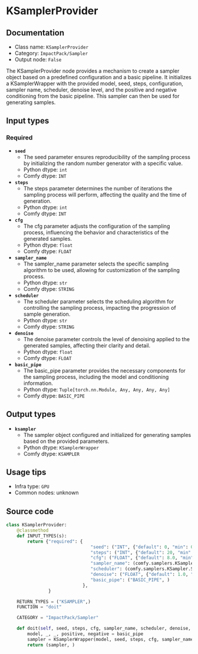 # KSamplerProvider
## Documentation
- Class name: `KSamplerProvider`
- Category: `ImpactPack/Sampler`
- Output node: `False`

The KSamplerProvider node provides a mechanism to create a sampler object based on a predefined configuration and a basic pipeline. It initializes a KSamplerWrapper with the provided model, seed, steps, configuration, sampler name, scheduler, denoise level, and the positive and negative conditioning from the basic pipeline. This sampler can then be used for generating samples.
## Input types
### Required
- **`seed`**
    - The seed parameter ensures reproducibility of the sampling process by initializing the random number generator with a specific value.
    - Python dtype: `int`
    - Comfy dtype: `INT`
- **`steps`**
    - The steps parameter determines the number of iterations the sampling process will perform, affecting the quality and the time of generation.
    - Python dtype: `int`
    - Comfy dtype: `INT`
- **`cfg`**
    - The cfg parameter adjusts the configuration of the sampling process, influencing the behavior and characteristics of the generated samples.
    - Python dtype: `float`
    - Comfy dtype: `FLOAT`
- **`sampler_name`**
    - The sampler_name parameter selects the specific sampling algorithm to be used, allowing for customization of the sampling process.
    - Python dtype: `str`
    - Comfy dtype: `STRING`
- **`scheduler`**
    - The scheduler parameter selects the scheduling algorithm for controlling the sampling process, impacting the progression of sample generation.
    - Python dtype: `str`
    - Comfy dtype: `STRING`
- **`denoise`**
    - The denoise parameter controls the level of denoising applied to the generated samples, affecting their clarity and detail.
    - Python dtype: `float`
    - Comfy dtype: `FLOAT`
- **`basic_pipe`**
    - The basic_pipe parameter provides the necessary components for the sampling process, including the model and conditioning information.
    - Python dtype: `Tuple[torch.nn.Module, Any, Any, Any, Any]`
    - Comfy dtype: `BASIC_PIPE`
## Output types
- **`ksampler`**
    - The sampler object configured and initialized for generating samples based on the provided parameters.
    - Python dtype: `KSamplerWrapper`
    - Comfy dtype: `KSAMPLER`
## Usage tips
- Infra type: `GPU`
- Common nodes: unknown


## Source code
```python
class KSamplerProvider:
    @classmethod
    def INPUT_TYPES(s):
        return {"required": {
                                "seed": ("INT", {"default": 0, "min": 0, "max": 0xffffffffffffffff}),
                                "steps": ("INT", {"default": 20, "min": 1, "max": 10000}),
                                "cfg": ("FLOAT", {"default": 8.0, "min": 0.0, "max": 100.0}),
                                "sampler_name": (comfy.samplers.KSampler.SAMPLERS, ),
                                "scheduler": (comfy.samplers.KSampler.SCHEDULERS, ),
                                "denoise": ("FLOAT", {"default": 1.0, "min": 0.0, "max": 1.0, "step": 0.01}),
                                "basic_pipe": ("BASIC_PIPE", )
                             },
                }

    RETURN_TYPES = ("KSAMPLER",)
    FUNCTION = "doit"

    CATEGORY = "ImpactPack/Sampler"

    def doit(self, seed, steps, cfg, sampler_name, scheduler, denoise, basic_pipe):
        model, _, _, positive, negative = basic_pipe
        sampler = KSamplerWrapper(model, seed, steps, cfg, sampler_name, scheduler, positive, negative, denoise)
        return (sampler, )

```
